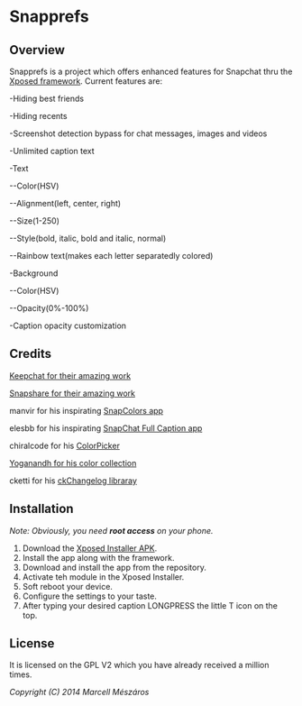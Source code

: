 Snapprefs
=========
Overview
-------
Snapprefs is a project which offers enhanced features for Snapchat thru the [Xposed framework](http://forum.xda-developers.com/showthread.php?t=1574401).
Current features are:

-Hiding best friends

-Hiding recents

-Screenshot detection bypass for chat messages, images and videos

-Unlimited caption text

-Text

--Color(HSV)

--Alignment(left, center, right)

--Size(1-250)

--Style(bold, italic, bold and italic, normal)

--Rainbow text(makes each letter separatedly colored)

-Background

--Color(HSV)

--Opacity(0%-100%)

-Caption opacity customization

Credits
-------

[Keepchat for their amazing work](https://github.com/P1nGu1n/Keepchat)

[Snapshare for their amazing work](https://github.com/P1nGu1n/Snapshare)

manvir for his inspirating [SnapColors app](http://repo.xposed.info/module/com.manvir.snapcolors)

elesbb for his inspirating [SnapChat Full Caption app](http://repo.xposed.info/module/com.elesbb.snapchatfullcaption)

chiralcode for his [ColorPicker](https://github.com/chiralcode/Android-Color-Picker)

[Yoganandh for his color collection](https://gist.github.com/VenomVendor/6857539)

cketti for his [ckChangelog libraray](https://github.com/cketti/ckChangeLog)


Installation
------------------
*Note: Obviously, you need __root access__ on your phone.*

1. Download the [Xposed Installer APK](http://forum.xda-developers.com/showthread.php?t=1574401).
2. Install the app along with the framework.
3. Download and install the app from the repository.
4. Activate teh module in the Xposed Installer.
5. Soft reboot your device.
6. Configure the settings to your taste.
7. After typing your desired caption LONGPRESS the little T icon on the top.

License
-------
It is licensed on the GPL V2 which you have already received a million times.

*Copyright (C) 2014 Marcell Mészáros*
